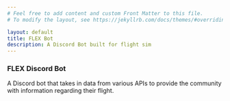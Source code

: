 ```yaml
---
# Feel free to add content and custom Front Matter to this file.
# To modify the layout, see https://jekyllrb.com/docs/themes/#overriding-theme-defaults

layout: default
title: FLEX Bot
description: A Discord Bot built for flight sim
---
```

### FLEX Discord Bot ###
A Discord bot that takes in data from various APIs to provide the community with information regarding their flight.